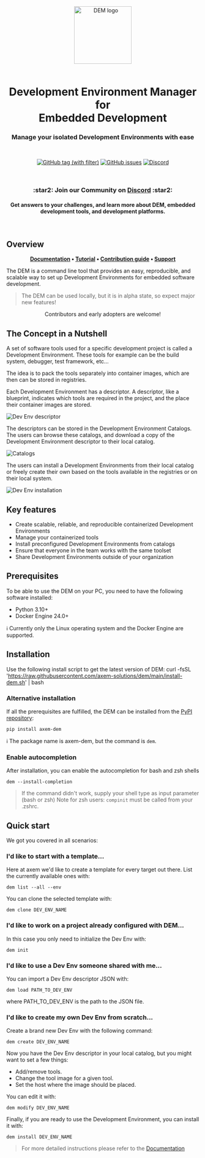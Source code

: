 <div align="center">
    <picture>
        <source media="(prefers-color-scheme: dark)" srcset="docs/wp-content/dem_logo_dark.png">
        <img alt="DEM logo" src="docs/wp-content/dem_logo_light.png" width="150">
    </picture>
</div>

<br>

<h1 align="center">
    Development Environment Manager <br /> for <br /> Embedded Development
</h1>

<h3 align="center">
Manage your isolated Development Environments with ease
</h3>
<br />

<p align="center">
    <a href="https://github.com/axem-solutions/dem/tags" target="_blank"><img src="https://img.shields.io/github/v/tag/axem-solutions/dem?logo=github&color=79A7B5&link=https%3A%2F%2Fgithub.com%2Faxem-solutions%2Fdem%2Freleases" alt="GitHub tag (with filter)"/></a>
    <a href="https://github.com/axem-solutions/dem/issues" target="_blank"><img src="https://img.shields.io/github/issues/axem-solutions/dem?logo=github&color=2ea087&link=https%3A%2F%2Fgithub.com%2Faxem-solutions%2Fdem%2Fissues" alt="GitHub issues"/></a>
    <a href="https://discord.com/invite/Nv6hSzXruK" target="_blank"><img src="https://img.shields.io/discord/1156270239860920431?logo=discord&color=2C2F33&link=https%3A%2F%2Fdiscord.com%2Finvite%Nv6hSzXruK" alt="Discord"/></a>
</p>

<br />

<h3 align="center">
:star2: Join our Community on  <a href="https://discord.com/invite/Nv6hSzXruK">Discord</a> :star2:
</h3>

<h4 align="center">
Get answers to your challenges, and learn more about DEM, embedded development tools, and development platforms.
</h4>

<br />

## Overview

<p align="center">
<strong>
<a href="https://www.axemsolutions.io/dem_doc/index.html">Documentation</a> • <a href="https://www.axemsolutions.io/tutorial/index.html">Tutorial</a> • 
<a href="https://github.com/axem-solutions/.github/blob/4bdc1be72b0a2c97da19408c59d6dd5d1845a469/CONTRIBUTING.md">Contribution guide</a> • 
<a href="https://github.com/axem-solutions/.github/blob/4bdc1be72b0a2c97da19408c59d6dd5d1845a469/SUPPORT.md">Support</a>
</strong>
</p>

The DEM is a command line tool that provides an easy, reproducible, and scalable way to set up 
Development Environments for embedded software development.
> The DEM can be used locally, but it is in alpha state, so expect major new features!

<p align="center">
Contributors and early adopters are welcome!
</p>

## The Concept in a Nutshell
A set of software tools used for a specific development project is called a Development Environment.
These tools for example can be the build system, debugger, test framework, etc...  

The idea is to pack the tools separately into container images, which are then can be stored in 
registries.

Each Development Environment has a descriptor. A descriptor, like a blueprint, indicates which tools 
are required in the project, and the place their container images are stored.

![Dev Env descriptor](/docs/wp-content/dev_env_descriptor.png)

The descriptors can be stored in the Development Environment Catalogs. The users can browse these 
catalogs, and download a copy of the Development Environment descriptor to their local catalog.

![Catalogs](/docs/wp-content/dem_catalogs.png)

The users can install a Development Environments from their local catalog or freely create their own 
based on the tools available in the registries or on their local system.

![Dev Env installation](/docs/wp-content/dev_env_installation.png)

## Key features

- Create scalable, reliable, and reproducible containerized Development Environments
- Manage your containerized tools
- Install preconfigured Development Environments from catalogs
- Ensure that everyone in the team works with the same toolset
- Share Development Environments outside of your organization

## Prerequisites

To be able to use the DEM on your PC, you need to have the following software installed:

- Python 3.10+
- Docker Engine 24.0+

:information_source: Currently only the Linux operating system and the Docker Engine are supported.

## Installation

Use the following install script to get the latest version of DEM:
    curl -fsSL 'https://raw.githubusercontent.com/axem-solutions/dem/main/install-dem.sh' | bash

### Alternative installation

If all the prerequisites are fulfilled, the DEM can be installed from the 
[PyPI repository](https://pypi.org/project/axem-dem/):

    pip install axem-dem

:information_source: The package name is axem-dem, but the command is `dem`.

### Enable autocompletion

After installation, you can enable the autocompletion for bash and zsh shells

    dem --install-completion

> If the command didn't work, supply your shell type as input parameter (bash or zsh)
> Note for zsh users: `compinit` must be called from your .zshrc.

## Quick start

We got you covered in all scenarios:

### I'd like to start with a template...

Here at axem we'd like to create a template for every target out there. List the currently available
ones with:

    dem list --all --env

You can clone the selected template with:

    dem clone DEV_ENV_NAME

### I'd like to work on a project already configured with DEM...

In this case you only need to initialize the Dev Env with:

    dem init

### I'd like to use a Dev Env someone shared with me...

You can import a Dev Env descriptor JSON with: 

    dem load PATH_TO_DEV_ENV

where PATH_TO_DEV_ENV is the path to the JSON file.

### I'd like to create my own Dev Env from scratch...

Create a brand new Dev Env with the following command:

    dem create DEV_ENV_NAME


Now you have the Dev Env descriptor in your local catalog, but you might want to set a few things:
- Add/remove tools.
- Change the tool image for a given tool.
- Set the host where the image should be placed.

You can edit it with:

    dem modify DEV_ENV_NAME

Finally, if you are ready to use the Development Environment, you can install it with:

    dem install DEV_ENV_NAME

>For more detailed instructions please refer to the
[Documentation](https://www.axemsolutions.io/dem_doc/index.html)
